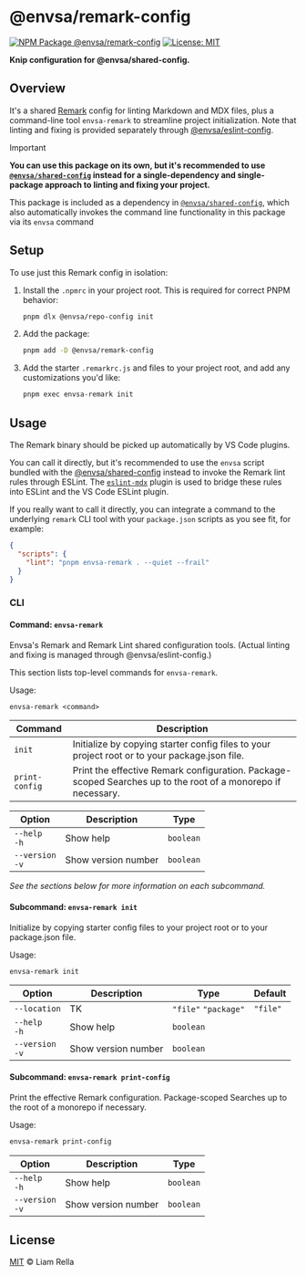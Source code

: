 <!--+ Warning: Content inside HTML comment blocks was generated by mdat and may be overwritten. +-->

<!-- title -->

# @envsa/remark-config

<!-- /title -->

<!-- badges -->

[![NPM Package @envsa/remark-config](https://img.shields.io/npm/v/@envsa/remark-config.svg)](https://npmjs.com/package/@envsa/remark-config)
[![License: MIT](https://img.shields.io/badge/License-MIT-yellow.svg)](https://opensource.org/licenses/MIT)

<!-- /badges -->

<!-- description -->

**Knip configuration for @envsa/shared-config.**

<!-- /description -->

## Overview

It's a shared [Remark](https://github.com/remarkjs/remark/blob/main/packages/remark-cli/readme.md#example-config-files-json-yaml-js) config for linting Markdown and MDX files, plus a command-line tool `envsa-remark` to streamline project initialization. Note that linting and fixing is provided separately through [@envsa/eslint-config](https://github.com/envsa/shared-config/tree/main/packages/eslint-config).

<!-- recommendation -->

> [!IMPORTANT]
>
> **You can use this package on its own, but it's recommended to use [`@envsa/shared-config`](https://www.npmjs.com/package/@envsa/shared-config) instead for a single-dependency and single-package approach to linting and fixing your project.**
>
> This package is included as a dependency in [`@envsa/shared-config`](https://www.npmjs.com/package/@envsa/shared-config), which also automatically invokes the command line functionality in this package via its `envsa` command

<!-- /recommendation -->

## Setup

To use just this Remark config in isolation:

1. Install the `.npmrc` in your project root. This is required for correct PNPM behavior:

   ```sh
   pnpm dlx @envsa/repo-config init
   ```

2. Add the package:

   ```sh
   pnpm add -D @envsa/remark-config
   ```

3. Add the starter `.remarkrc.js` and files to your project root, and add any customizations you'd like:

   ```sh
   pnpm exec envsa-remark init
   ```

## Usage

The Remark binary should be picked up automatically by VS Code plugins.

You can call it directly, but it's recommended to use the `envsa` script bundled with the [@envsa/shared-config](https://github.com/envsa/shared-config) instead to invoke the Remark lint rules through ESLint. The [`eslint-mdx`](https://github.com/mdx-js/eslint-mdx) plugin is used to bridge these rules into ESLint and the VS Code ESLint plugin.

If you really want to call it directly, you can integrate a command to the underlying `remark` CLI tool with your `package.json` scripts as you see fit, for example:

```json
{
  "scripts": {
    "lint": "pnpm envsa-remark . --quiet --frail"
  }
}
```

### CLI

<!-- cli-help -->

#### Command: `envsa-remark`

Envsa's Remark and Remark Lint shared configuration tools. (Actual linting and fixing is managed through @envsa/eslint-config.)

This section lists top-level commands for `envsa-remark`.

Usage:

```txt
envsa-remark <command>
```

| Command        | Description                                                                                                  |
| -------------- | ------------------------------------------------------------------------------------------------------------ |
| `init`         | Initialize by copying starter config files to your project root or to your package.json file.                |
| `print-config` | Print the effective Remark configuration. Package-scoped Searches up to the root of a monorepo if necessary. |

| Option              | Description         | Type      |
| ------------------- | ------------------- | --------- |
| `--help`<br>`-h`    | Show help           | `boolean` |
| `--version`<br>`-v` | Show version number | `boolean` |

_See the sections below for more information on each subcommand._

#### Subcommand: `envsa-remark init`

Initialize by copying starter config files to your project root or to your package.json file.

Usage:

```txt
envsa-remark init
```

| Option              | Description         | Type                 | Default  |
| ------------------- | ------------------- | -------------------- | -------- |
| `--location`        | TK                  | `"file"` `"package"` | `"file"` |
| `--help`<br>`-h`    | Show help           | `boolean`            |          |
| `--version`<br>`-v` | Show version number | `boolean`            |          |

#### Subcommand: `envsa-remark print-config`

Print the effective Remark configuration. Package-scoped Searches up to the root of a monorepo if necessary.

Usage:

```txt
envsa-remark print-config
```

| Option              | Description         | Type      |
| ------------------- | ------------------- | --------- |
| `--help`<br>`-h`    | Show help           | `boolean` |
| `--version`<br>`-v` | Show version number | `boolean` |

<!-- /cli-help -->

<!-- license -->

## License

[MIT](license.txt) © Liam Rella

<!-- /license -->
